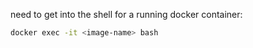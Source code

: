 need to get into the shell for a running docker container:
```bash
docker exec -it <image-name> bash
```
